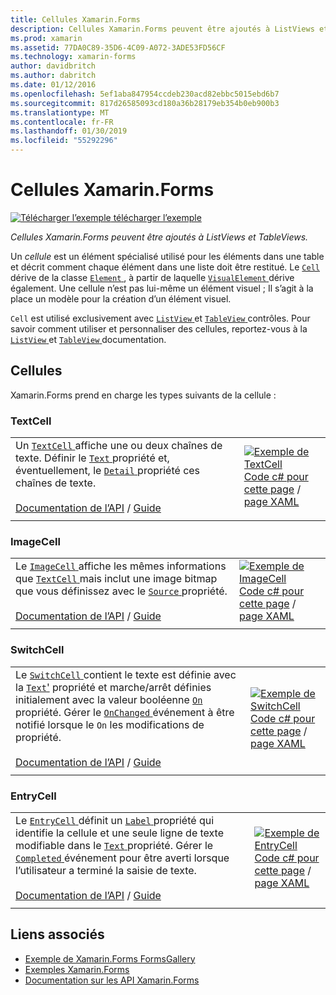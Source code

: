 ```yaml
---
title: Cellules Xamarin.Forms
description: Cellules Xamarin.Forms peuvent être ajoutés à ListViews et TableViews. Cet article répertorie les cellules incluses dans Xamarin.Forms.
ms.prod: xamarin
ms.assetid: 77DA0C89-35D6-4C09-A072-3ADE53FD56CF
ms.technology: xamarin-forms
author: davidbritch
ms.author: dabritch
ms.date: 01/12/2016
ms.openlocfilehash: 5ef1aba847954ccdeb230acd82ebbc5015ebd6b7
ms.sourcegitcommit: 817d26585093cd180a36b28179eb354b0eb900b3
ms.translationtype: MT
ms.contentlocale: fr-FR
ms.lasthandoff: 01/30/2019
ms.locfileid: "55292296"
---
```

# <a name="xamarinforms-cells"></a>Cellules Xamarin.Forms

[![Télécharger l’exemple](~/media/shared/download.png) télécharger l’exemple](https://developer.xamarin.com/samples/xamarin-forms/FormsGallery/)

_Cellules Xamarin.Forms peuvent être ajoutés à ListViews et TableViews._

Un *cellule* est un élément spécialisé utilisé pour les éléments dans une table et décrit comment chaque élément dans une liste doit être restitué. Le [ `Cell` ](xref:Xamarin.Forms.Cell) dérive de la classe [ `Element` ](xref:Xamarin.Forms.Element), à partir de laquelle [ `VisualElement` ](xref:Xamarin.Forms.Element) dérive également. Une cellule n’est pas lui-même un élément visuel ; Il s’agit à la place un modèle pour la création d’un élément visuel.

`Cell` est utilisé exclusivement avec [ `ListView` ](views.md#listView) et [ `TableView` ](views.md#tableView) contrôles. Pour savoir comment utiliser et personnaliser des cellules, reportez-vous à la [ `ListView` ](~/xamarin-forms/user-interface/listview/index.md) et [ `TableView` ](~/xamarin-forms/user-interface/tableview.md) documentation.

## <a name="cells"></a>Cellules

Xamarin.Forms prend en charge les types suivants de la cellule :

<a name="textCell" />

### <a name="textcell"></a>TextCell

|     |     |
| --- | --- |
| Un [ `TextCell` ](xref:Xamarin.Forms.TextCell) affiche une ou deux chaînes de texte. Définir le [ `Text` ](xref:Xamarin.Forms.TextCell.Text) propriété et, éventuellement, le [ `Detail` ](xref:Xamarin.Forms.TextCell.Detail) propriété ces chaînes de texte.<br /><br />[Documentation de l’API](xref:Xamarin.Forms.TextCell) / [Guide](~/xamarin-forms/user-interface/listview/customizing-cell-appearance.md#TextCell) | [![Exemple de TextCell](cells-images/TextCell.png "TextCell exemple")](cells-images/TextCell-Large.png#lightbox "TextCell exemple")<br />[Code c# pour cette page](https://github.com/xamarin/xamarin-forms-samples/blob/master/FormsGallery/FormsGallery/FormsGallery/CodeExamples/TextCellDemoPage.cs) / [page XAML](https://github.com/xamarin/xamarin-forms-samples/blob/master/FormsGallery/FormsGallery/FormsGallery/XamlExamples/TextCellDemoPage.xaml) |
|     |     |

### <a name="imagecell"></a>ImageCell

|     |     |
| --- | --- |
| Le [ `ImageCell` ](xref:Xamarin.Forms.ImageCell) affiche les mêmes informations que [ `TextCell` ](#textCell) mais inclut une image bitmap que vous définissez avec le [ `Source` ](xref:Xamarin.Forms.Image.Source) propriété.<br /><br />[Documentation de l’API](xref:Xamarin.Forms.ImageCell) / [Guide](~/xamarin-forms/user-interface/listview/customizing-cell-appearance.md#ImageCell) | [![Exemple de ImageCell](cells-images/ImageCell.png "ImageCell exemple")](cells-images/ImageCell-Large.png#lightbox "ImageCell exemple")<br />[Code c# pour cette page](https://github.com/xamarin/xamarin-forms-samples/blob/master/FormsGallery/FormsGallery/FormsGallery/CodeExamples/ImageCellDemoPage.cs) / [page XAML](https://github.com/xamarin/xamarin-forms-samples/blob/master/FormsGallery/FormsGallery/FormsGallery/XamlExamples/ImageCellDemoPage.xaml) |
|     |     |

### <a name="switchcell"></a>SwitchCell

|     |     |
| --- | --- |
| Le [ `SwitchCell` ](xref:Xamarin.Forms.SwitchCell) contient le texte est définie avec la [ `Text`'](xref:Xamarin.Forms.SwitchCell.Text) propriété et marche/arrêt définies initialement avec la valeur booléenne [ `On` ](xref:Xamarin.Forms.SwitchCell.On) propriété. Gérer le [ `OnChanged` ](xref:Xamarin.Forms.SwitchCell.OnChanged) événement à être notifié lorsque le `On` les modifications de propriété.<br /><br />[Documentation de l’API](xref:Xamarin.Forms.SwitchCell) / [Guide](~/xamarin-forms/user-interface/tableview.md#switchcell) | [![Exemple de SwitchCell](cells-images/SwitchCell.png "SwitchCell exemple")](cells-images/SwitchCell-Large.png#lightbox "SwitchCell exemple")<br />[Code c# pour cette page](https://github.com/xamarin/xamarin-forms-samples/blob/master/FormsGallery/FormsGallery/FormsGallery/CodeExamples/SwitchCellDemoPage.cs) / [page XAML](https://github.com/xamarin/xamarin-forms-samples/blob/master/FormsGallery/FormsGallery/FormsGallery/XamlExamples/SwitchCellDemoPage.xaml) |
|     |     |

### <a name="entrycell"></a>EntryCell

|     |     |
| --- | --- |
| Le [ `EntryCell` ](xref:Xamarin.Forms.EntryCell) définit un [ `Label` ](xref:Xamarin.Forms.EntryCell.Label) propriété qui identifie la cellule et une seule ligne de texte modifiable dans le [ `Text` ](xref:Xamarin.Forms.EntryCell.Text) propriété. Gérer le [ `Completed` ](xref:Xamarin.Forms.EntryCell.Completed) événement pour être averti lorsque l’utilisateur a terminé la saisie de texte.<br /><br />[Documentation de l’API](xref:Xamarin.Forms.EntryCell) / [Guide](~/xamarin-forms/user-interface/tableview.md#entrycell) | [![Exemple de EntryCell](cells-images/EntryCell.png "EntryCell exemple")](cells-images/EntryCell-Large.png#lightbox "EntryCell exemple")<br />[Code c# pour cette page](https://github.com/xamarin/xamarin-forms-samples/blob/master/FormsGallery/FormsGallery/FormsGallery/CodeExamples/EntryCellDemoPage.cs) / [page XAML](https://github.com/xamarin/xamarin-forms-samples/blob/master/FormsGallery/FormsGallery/FormsGallery/XamlExamples/EntryCellDemoPage.xaml) |
|     |     |


## <a name="related-links"></a>Liens associés

- [Exemple de Xamarin.Forms FormsGallery](https://developer.xamarin.com/samples/xamarin-forms/FormsGallery/)
- [Exemples Xamarin.Forms](https://developer.xamarin.com/samples/xamarin-forms/all/)
- [Documentation sur les API Xamarin.Forms](https://docs.microsoft.com/dotnet/api/xamarin.forms?view=xamarin-forms)
